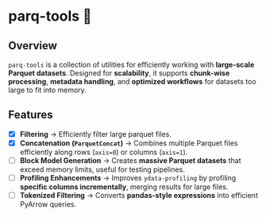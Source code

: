 # parq-tools 🚀

## Overview
`parq-tools` is a collection of utilities for efficiently working with **large-scale Parquet datasets**. Designed for **scalability**, it supports **chunk-wise processing**, **metadata handling**, and **optimized workflows** for datasets too large to fit into memory.

## Features
- [x] **Filtering** → Efficiently filter large parquet files.
- [x] **Concatenation (`ParquetConcat`)** → Combines multiple Parquet files efficiently along rows (`axis=0`) or columns (`axis=1`).
- [ ] **Block Model Generation** → Creates **massive Parquet datasets** that exceed memory limits, useful for testing pipelines.
- [ ] **Profiling Enhancements** → Improves `ydata-profiling` by profiling **specific columns incrementally**, merging results for large files.
- [ ] **Tokenized Filtering** → Converts **pandas-style expressions** into efficient PyArrow queries.
